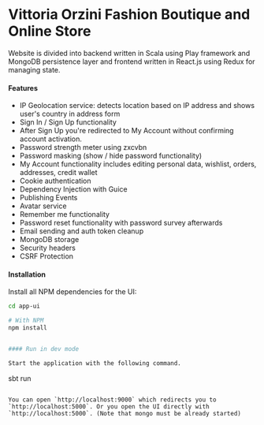 Vittoria Orzini Fashion Boutique and Online Store
==================================================

Website is divided into backend written in Scala using Play framework and MongoDB persistence layer
and frontend written in React.js using Redux for managing state.

#### Features

* IP Geolocation service: detects location based on IP address and shows user's country in address form
* Sign In / Sign Up functionality
* After Sign Up you're redirected to My Account without confirming account activation.
* Password strength meter using zxcvbn
* Password masking (show / hide password functionality)
* My Account functionality includes editing personal data, wishlist, orders, addresses, credit wallet
* Cookie authentication
* Dependency Injection with Guice
* Publishing Events
* Avatar service
* Remember me functionality
* Password reset functionality with password survey afterwards
* Email sending and auth token cleanup
* MongoDB storage
* Security headers
* CSRF Protection


#### Installation

Install all NPM dependencies for the UI:

```bash
cd app-ui

# With NPM
npm install


#### Run in dev mode

Start the application with the following command.

```
sbt run
```

You can open `http://localhost:9000` which redirects you to `http://localhost:5000`. Or you open the UI directly with `http://localhost:5000`. (Note that mongo must be already started)
